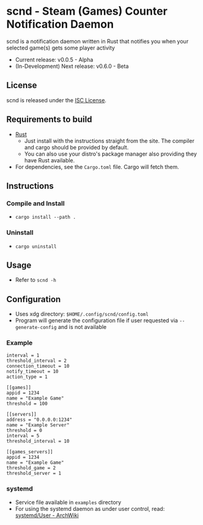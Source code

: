 # scnd - Steam (Games) Counter Notification Daemon
scnd is a notification daemon written in Rust that notifies you when your selected game(s) gets some player activity

* Current release: v0.0.5 - Alpha
* (In-Development) Next release: v0.6.0 - Beta

## License
scnd is released under the [ISC License](https://www.isc.org/licenses/).

## Requirements to build
* [Rust](https://www.rust-lang.org/)
  * Just install with the instructions straight from the site. The compiler and cargo should be provided by default.
  * You can also use your distro's package manager also providing they have Rust available.
* For dependencies, see the `Cargo.toml` file. Cargo will fetch them.

## Instructions
### Compile and Install
* `cargo install --path .`
### Uninstall
* `cargo uninstall`

## Usage
* Refer to `scnd -h`

## Configuration
* Uses xdg directory: `$HOME/.config/scnd/config.toml`
* Program will generate the configuration file if user requested via `--generate-config` and is not available

### Example
```
interval = 1
threshold_interval = 2
connection_timeout = 10
notify_timeout = 10
action_type = 1

[[games]]
appid = 1234
name = "Example Game"
threshold = 100

[[servers]]
address = "0.0.0.0:1234"
name = "Example Server"
threshold = 0
interval = 5
threshold_interval = 10

[[games_servers]]
appid = 1234
name = "Example Game"
threshold_game = 2
threshold_server = 1
```

### systemd
* Service file available in `examples` directory
* For using the systemd daemon as under user control, read: [systemd/User - ArchWiki](https://wiki.archlinux.org/index.php/systemd/User)

